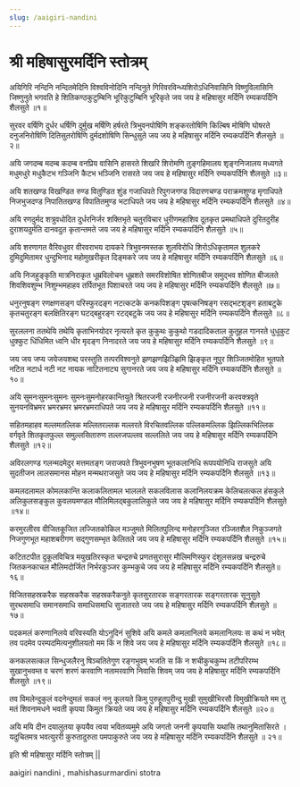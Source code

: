 ```yaml
---
slug: /aaigiri-nandini
---
```


# श्री महिषासुरमर्दिनि स्तोत्रम्

अयिगिरि नन्दिनि नन्दितमेदिनि विश्वविनोदिनि नन्दिनुते
गिरिवरविन्ध्यशिरोऽधिनिवासिनि विष्णुविलासिनि जिष्णुनुते
भगवति हे शितिकण्ठकुटुम्बिनि भूरिकुटुम्बिनि भूरिकृते
जय जय हे महिषासुर मर्दिनि रम्यकपर्दिनि शैलसुते ॥१॥

सुरवर वर्षिणि दुर्धर धर्षिणि दुर्मुख मर्षिणि हर्षरते
त्रिभुवनपोषिणि शङ्करतोषिणि किल्बिष मोषिणि घोषरते
दनुजनिरोषिणि दितिसुतरोषिणि दुर्मदशोषिणि सिन्धुसुते
जय जय हे महिषासुर मर्दिनि रम्यकपर्दिनि शैलसुते ॥२॥

अयि जगदम्ब मदम्ब कदम्ब वनप्रिय वासिनि हासरते
शिखरि शिरोमणि तुङ्गहिमालय शृङ्गनिजालय मध्यगते
मधुमधुरे मधुकैटभ गञ्जिनि कैटभ भञ्जिनि रासरते
जय जय हे महिषासुर मर्दिनि रम्यकपर्दिनि शैलसुते ॥३॥

अयि शतखण्ड विखण्डित रुण्ड वितुण्डित शुंड गजाधिपते
रिपुगजगण्ड विदारणचण्ड पराक्रमशुण्ड मृगाधिपते
निजभुजदण्ड निपातितखण्ड विपातितमुण्ड भटाधिपते
जय जय हे महिषासुर मर्दिनि रम्यकपर्दिनि शैलसुते ॥४॥

अयि रणदुर्मद शत्रुवधोदित दुर्धरनिर्जर शक्तिभृते
चतुरविचार धुरीणमहाशिव दूतकृत प्रमथाधिपते
दुरितदुरीह दुराशयदुर्मति दानवदुत कृतान्तमते
जय जय हे महिषासुर मर्दिनि रम्यकपर्दिनि शैलसुते ॥५॥

अयि शरणागत वैरिवधुवर वीरवराभय दायकरे
त्रिभुवनमस्तक शुलविरोधि शिरोऽधिकृतामल शुलकरे
दुमिदुमितामर धुन्दुभिनाद महोमुखरीकृत दिङ्मकरे
जय जय हे महिषासुर मर्दिनि रम्यकपर्दिनि शैलसुते ॥६॥

अयि निजहुङ्कृति मात्रनिराकृत धूम्रविलोचन धूम्रशते
समरविशोषित शोणितबीज समुद्भव शोणित बीजलते
शिवशिवशुम्भ निशुम्भमहाहव तर्पितभूत पिशाचरते
जय जय हे महिषासुर मर्दिनि रम्यकपर्दिनि शैलसुते ॥७॥

धनुरनुषङ्ग रणक्षणसङ्ग परिस्फुरदङ्ग नटत्कटके
कनकपिशङ्ग पृषत्कनिषङ्ग रसद्भटशृङ्ग हताबटुके
कृतचतुरङ्ग बलक्षितिरङ्ग घटद्बहुरङ्ग रटद्बटुके
जय जय हे महिषासुर मर्दिनि रम्यकपर्दिनि शैलसुते ॥८॥

सुरललना ततथेयि तथेयि कृताभिनयोदर नृत्यरते
कृत कुकुथः कुकुथो गडदादिकताल कुतूहल गानरते
धुधुकुट धुक्कुट धिंधिमित ध्वनि धीर मृदङ्ग निनादरते
जय जय हे महिषासुर मर्दिनि रम्यकपर्दिनि शैलसुते ॥९॥

जय जय जप्य जयेजयशब्द परस्तुति तत्परविश्वनुते
झणझणझिञ्झिमि झिङ्कृत नूपुर शिञ्जितमोहित भूतपते
नटित नटार्ध नटी नट नायक नाटितनाट्य सुगानरते
जय जय हे महिषासुर मर्दिनि रम्यकपर्दिनि शैलसुते ॥१०॥

अयि सुमनःसुमनःसुमनः सुमनःसुमनोहरकान्तियुते
श्रितरजनी रजनीरजनी रजनीरजनी करवक्त्रवृते
सुनयनविभ्रमर भ्रमरभ्रमर भ्रमरभ्रमराधिपते
जय जय हे महिषासुर मर्दिनि रम्यकपर्दिनि शैलसुते ॥११॥

सहितमहाहव मल्लमतल्लिक मल्लितरल्लक मल्लरते
विरचितवल्लिक पल्लिकमल्लिक झिल्लिकभिल्लिक वर्गवृते
शितकृतफुल्ल समुल्लसितारुण तल्लजपल्लव सल्ललिते
जय जय हे महिषासुर मर्दिनि रम्यकपर्दिनि शैलसुते ॥१२॥

अविरलगण्ड गलन्मदमेदुर मत्तमतङ्ग जराजपते
त्रिभुवनभुषण भूतकलानिधि रूपपयोनिधि राजसुते
अयि सुदतीजन लालसमानस मोहन मन्मथराजसुते
जय जय हे महिषासुर मर्दिनि रम्यकपर्दिनि शैलसुते ॥१३॥

कमलदलामल कोमलकान्ति कलाकलितामल भाललते
सकलविलास कलानिलयक्रम केलिचलत्कल हंसकुले
अलिकुलसङ्कुल कुवलयमण्डल मौलिमिलद्बकुलालिकुले
जय जय हे महिषासुर मर्दिनि रम्यकपर्दिनि शैलसुते ॥१४॥

करमुरलीरव वीजितकूजित लज्जितकोकिल मञ्जुमते
मिलितपुलिन्द मनोहरगुञ्जित रञ्जितशैल निकुञ्जगते
निजगुणभूत महाशबरीगण सद्गुणसम्भृत केलितले
जय जय हे महिषासुर मर्दिनि रम्यकपर्दिनि शैलसुते ॥१५॥

कटितटपीत दुकूलविचित्र मयुखतिरस्कृत चन्द्ररुचे
प्रणतसुरासुर मौलिमणिस्फुर दंशुलसन्नख चन्द्ररुचे
जितकनकाचल मौलिमदोर्जित निर्भरकुञ्जर कुम्भकुचे
जय जय हे महिषासुर मर्दिनि रम्यकपर्दिनि शैलसुते॥१६॥

विजितसहस्रकरैक सहस्रकरैक सहस्रकरैकनुते
कृतसुरतारक सङ्गरतारक सङ्गरतारक सूनुसुते
सुरथसमाधि समानसमाधि समाधिसमाधि सुजातरते
जय जय हे महिषासुर मर्दिनि रम्यकपर्दिनि शैलसुते ॥१७॥

पदकमलं करुणानिलये वरिवस्यति योऽनुदिनं सुशिवे
अयि कमले कमलानिलये कमलानिलयः स कथं न भवेत्
तव पदमेव परम्पदमित्यनुशीलयतो मम किं न शिवे
जय जय हे महिषासुर मर्दिनि रम्यकपर्दिनि शैलसुते ॥१८॥

कनकलसत्कल सिन्धुजलैरनु षिञ्चतितेगुण रङ्गभुवम्
भजति स किं न शचीकुचकुम्भ तटीपरिरम्भ सुखानुभवम्त
व चरणं शरणं करवाणि नतामरवाणि निवासि शिवम्
जय जय हे महिषासुर मर्दिनि रम्यकपर्दिनि शैलसुते ॥१९॥

तव विमलेन्दुकुलं वदनेन्दुमलं सकलं ननु कूलयते
किमु पुरुहूतपुरीन्दु मुखी सुमुखीभिरसौ विमुखीक्रियते
मम तु मतं शिवनामधने भवती कृपया किमुत क्रियते
जय जय हे महिषासुर मर्दिनि रम्यकपर्दिनि शैलसुते ॥२०॥

अयि मयि दीन दयालुतया कृपयैव त्वया भवितव्यमुमे
अयि जगतो जननी कृपयासि यथासि तथानुमितासिरते
। यदुचितमत्र भवत्युररी कुरुतादुरुता पमपाकुरुते
जय जय हे महिषासुर मर्दिनि रम्यकपर्दिनि शैलसुते ॥ २१॥

इति श्री महिषासुर मर्दिनि स्तोत्रम् ||



<span class='index-text'> aaigiri nandini , mahishasurmardini stotra</span>